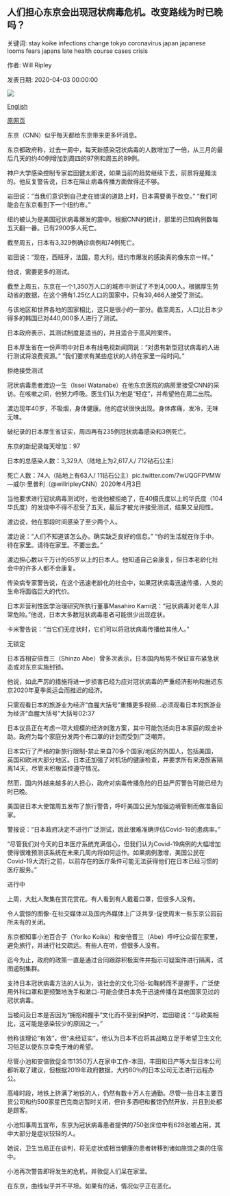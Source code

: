 ## 人们担心东京会出现冠状病毒危机。改变路线为时已晚吗？

关键词: stay koike infections change tokyo coronavirus japan japanese looms fears japans late health course cases crisis

作者: Will Ripley

发表日期: 2020-04-03 00:00:00

![](https://cdn.cnn.com/cnnnext/dam/assets/200403103127-tokyo-japan-coronavirus-covid-19-pandemic-hotbed-shinzo-abe-ripley-pkg-intl-ldn-vpx-00005624-super-tease.jpg)

[English](There%20are%20fears%20a%20coronavirus%20crisis%20looms%20in%20Tokyo.%20Is%20it%20too%20late%20to%20change%20course%3F.md)

[原网页](https://edition.cnn.com/2020/04/03/asia/tokyo-coronavirus-japan-hnk-intl/index.html)

东京（CNN）似乎每天都给东京带来更多坏消息。

东京都政府称，过去一周中，每天新感染冠状病毒的人数增加了一倍，从三月的最后几天的约40例增加到周四的97例和周五的89例。

神户大学感染控制专家岩田健太郎说，如果当前的趋势继续下去，前景将是黯淡的。他反复警告说，日本在阻止病毒传播方面做得还不够。

岩田说：“当我们意识到自己走在错误的道路上时，日本需要勇于改变。” “我们可能会在东京看到下一个纽约市。”

纽约被认为是美国冠状病毒爆发的震中。根据CNN的统计，那里的已知病例数每五天翻一番。已有2900多人死亡。

截至周五，日本有3,329例确诊病例和74例死亡。

岩田说：“现在，西班牙，法国，意大利，纽约市爆发的感染真的像东京一样。”

他说，需要更多的测试。

截至上周五，东京在一个1,350万人口的城市中测试了不到4,000人。根据厚生劳动省的数据，在这个拥有1.25亿人口的国家中，只有39,466人接受了测试。

与该地区和世界各地的国家相比，这只是很小的一部分。截至周五，人口比日本少得多的韩国已对440,000多人进行了测试。

日本政府表示，其测试制度是适当的，并且适合于高风险案件。

日本厚生省在一份声明中对日本有线电视新闻网说：“对患有新型冠状病毒的人进行测试将浪费资源。” “我们要求有某些症状的人待在家里一段时间。”

拒绝接受测试

冠状病毒患者渡边一生（Issei Watanabe）在他东京医院的病房里接受CNN的采访。在咳嗽之间，他努力呼吸。医生们认为他是“轻症”，并希望他在周二出院。

渡边现年40岁，不吸烟，身体健康。他的症状很快出现。身体疼痛，发冷，无味无味。

破纪录的日本厚生省证实，周四再有235例冠状病毒感染和3例死亡。



东京的新纪录每天增加：97



日本的总感染人数：3,329人（陆地上为2,617人/ 712钻石公主）



死亡人数：74人（陆地上有63人/ 11钻石公主）pic.twitter.com/7wUQGFPVMW —威尔·里普利（@willripleyCNN）2020年4月3日

当他要求进行冠状病毒测试时，他说他被拒绝了，在40摄氏度以上的华氏度（104华氏度）的发烧中不得不忍受了五天，最后才被允许接受测试，结果又呈阳性。

渡边说，他在那段时间感染了至少两个人。

渡边说：“人们不知道该怎么办。确实缺乏良好的信息。” “你的生活就在你手中。待在家里。请待在家里。不要出去。”

渡边担心数以千万计的65岁以上的日本人。他知道自己会康复，但日本老龄化社会中的许多人都不会康复。

传染病专家警告说，在这个迅速老龄化的社会中，如果冠状病毒迅速传播，人类的生命将面临巨大的代价。

日本非营利性医学治理研究所执行董事Masahiro Kami说：“冠状病毒对老年人非常危险。”他说，日本大多数冠状病毒患者可能很少出现症状。

卡米警告说：“当它们无症状时，它们可以将冠状病毒传播给其他人。”

无锁定

日本首相安倍晋三（Shinzo Abe）曾多次表示，日本国内局势不保证宣布紧急状态或对东京实施封锁。

他说，如此严厉的措施将进一步损害已经为应对冠状病毒的严重经济影响和推迟东京2020年夏季奥运会而推迟的经济。

只需观看日本的旅游业为经济“血腥大括号”重播更多视频...必须观看日本的旅游业为经济“血腥大括号”大括号02:37

日本议员正在考虑一项大规模的经济刺激方案，其中可能包括向日本家庭的现金补助。政府为每个家庭分发两个布口罩的计划而受到广泛嘲弄。

日本实行了严格的新旅行限制-禁止来自70多个国家/地区的外国人，包括美国，英国和欧洲大部分地区。日本还加强了对机场的健康检查，并要求所有来港旅客隔离14天，尽管未积极监控遵守情况。

然而，国内外越来越多的人担心，政府对病毒传播危险的日益严厉警告可能已经为时已晚。

美国驻日本大使馆周五发布了旅行警告，呼吁美国公民为加强边境管制而做准备回家。

警报说：“日本政府决定不进行广泛测试，因此很难准确评估Covid-19的患病率。”

“尽管我们对今天的日本医疗系统充满信心，但我们认为Covid-19病例的大幅增加使得很难预测该系统在未来几周内将如何运作。如果病例激增，美国公民在Covid-19大流行之前，以前存在的医疗条件可能无法获得他们在日本已经习惯的医疗服务。”

进行中

上周，大批人聚集在赏花赏花。有人看到有人戴着口罩，但很多人没有。

令人震惊的图像-在社交媒体以及国内外媒体上广泛共享-促使周末一些东京公园前所未有的关闭。

东京都知事小池百合子（Yoriko Koike）和安倍晋三（Abe）呼吁公众留在家里，避免旅行，并进行社交疏远。有些人在听，但很多人没有。

迄今为止，政府的政策一直是通过合同跟踪积极案件并指示可疑案件进行隔离，试图遏制集群。

支持日本冠状病毒方法的人认为，该社会的文化习俗-如鞠躬而不是握手，广泛使用外科口罩和更频繁地洗手和漱口-可能会使日本免于迅速传播在其他国家见过的冠状病毒。

当被问及日本是否因为“拥抱和握手”文化而不受到保护时，岩田聪说：“与欧美相比，这可能是感染较少的原因之一。”

他称该理论“有效”，但“未经证实”。他认为日本不应将其战略立足于希望卫生文化习俗足以使东京幸免于难的希望。

尽管小池和安倍敦促全市1350万人在家中工作-本田，丰田和日产等大型日本公司都听取了建议，但根据2019年政府数据，大约80％的日本公司无法进行远程办公。

高峰时段，地铁上挤满了地铁的人，仍然有数十万人在通勤。尽管一些日本主要百货公司和约500家星巴克商店暂时关闭，但许多酒吧和餐馆仍然开放，并且到处都是顾客。

小池知事周五宣布，东京为冠状病毒患者提供的750张床位中有628张被占用，其中大部分是症状较轻的人。

她说，卫生当局正在谈判，将无症状或相当健康的患者转移到诸如旅馆之类的住宿中。

小池再次警告即将发生的危机，并敦促人们呆在家里。

在东京，曲线似乎并不平坦。如果有的话，情况似乎正在恶化。
